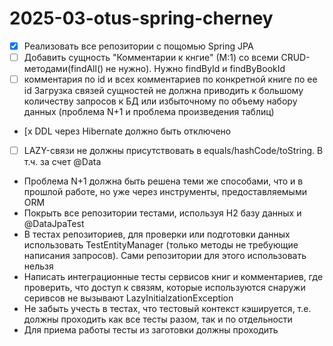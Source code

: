 # 2025-03-otus-spring-cherney

- [x] Реализовать все репозитории с пощомью Spring JPA
- [ ] Добавить сущность "Комментарии к кнгие" (М:1) со всеми CRUD-методами(findAll() не нужно). Нужно findById и findByBookId
- [ ] комментария по id и всех комментариев по конкретной книге по ее id
  Загрузка связей сущностей не должна приводить к большому количеству запросов к БД или избыточному по объему набору данных (проблема N+1 и проблема произведения таблиц)
- [x DDL через Hibernate должно быть отключено
- [ ] LAZY-связи не должны присутствовать в equals/hashCode/toString. В т.ч. за счет @Data
- Проблема N+1 должна быть решена теми же способами, что и в прошлой работе, но уже через инструменты, предоставляемыми ORM
- Покрыть все репозитории тестами, используя H2 базу данных и @DataJpaTest
- В тестах репозиториев, для проверки или подготовки данных использовать TestEntityManager (только методы не требующие написания запросов). Сами репозитории для этого использовать нельзя
- Написать интеграционные тесты сервисов книг и комментариев, где проверить, что доступ к связям, которые используются снаружи серивсов не вызывают LazyInitialzationException
- Не забыть учесть в тестах, что тестовый контекст кэшируется, т.е. должны проходить как все тесты разом, так и по отдельности
- Для приема работы тесты из заготовки должны проходить